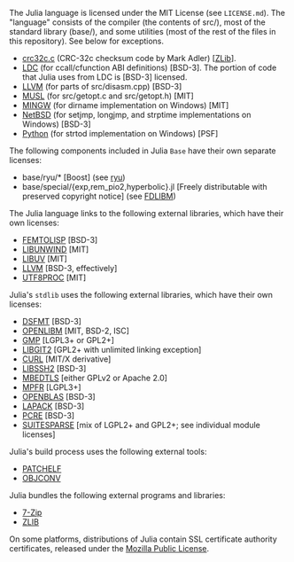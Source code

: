 The Julia language is licensed under the MIT License (see `LICENSE.md`). The "language" consists
of the compiler (the contents of src/), most of the standard library (base/),
and some utilities (most of the rest of the files in this repository). See below
for exceptions.

- [crc32c.c](https://stackoverflow.com/questions/17645167/implementing-sse-4-2s-crc32c-in-software) (CRC-32c checksum code by Mark Adler) [[ZLib](https://opensource.org/licenses/Zlib)].
- [LDC](https://github.com/ldc-developers/ldc/blob/master/LICENSE) (for ccall/cfunction ABI definitions) [BSD-3]. The portion of code that Julia uses from LDC is [BSD-3] licensed.
- [LLVM](https://releases.llvm.org/3.9.0/LICENSE.TXT) (for parts of src/disasm.cpp) [BSD-3]
- [MUSL](https://git.musl-libc.org/cgit/musl/tree/COPYRIGHT) (for src/getopt.c and src/getopt.h) [MIT]
- [MINGW](https://sourceforge.net/p/mingw/mingw-org-wsl/ci/legacy/tree/mingwrt/mingwex/dirname.c) (for dirname implementation on Windows) [MIT]
- [NetBSD](https://www.netbsd.org/about/redistribution.html) (for setjmp, longjmp, and strptime implementations on Windows) [BSD-3]
- [Python](https://docs.python.org/3/license.html) (for strtod implementation on Windows) [PSF]

The following components included in Julia `Base` have their own separate licenses:

- base/ryu/* [Boost] (see [ryu](https://github.com/ulfjack/ryu/blob/master/LICENSE-Boost))
- base/special/{exp,rem_pio2,hyperbolic}.jl [Freely distributable with preserved copyright notice] (see [FDLIBM](https://www.netlib.org/fdlibm))

The Julia language links to the following external libraries, which have their
own licenses:

- [FEMTOLISP](https://github.com/JeffBezanson/femtolisp) [BSD-3]
- [LIBUNWIND](https://git.savannah.gnu.org/gitweb/?p=libunwind.git;a=blob_plain;f=LICENSE;hb=master) [MIT]
- [LIBUV](https://github.com/joyent/libuv/blob/master/LICENSE) [MIT]
- [LLVM](https://releases.llvm.org/6.0.0/LICENSE.TXT) [BSD-3, effectively]
- [UTF8PROC](https://github.com/JuliaStrings/utf8proc) [MIT]

Julia's `stdlib` uses the following external libraries, which have their own licenses:

- [DSFMT](http://www.math.sci.hiroshima-u.ac.jp/~m-mat/MT/SFMT/LICENSE.txt) [BSD-3]
- [OPENLIBM](https://github.com/JuliaMath/openlibm/blob/master/LICENSE.md) [MIT, BSD-2, ISC]
- [GMP](https://gmplib.org/manual/Copying.html#Copying) [LGPL3+ or GPL2+]
- [LIBGIT2](https://github.com/libgit2/libgit2/blob/development/COPYING) [GPL2+ with unlimited linking exception]
- [CURL](https://curl.haxx.se/docs/copyright.html) [MIT/X derivative]
- [LIBSSH2](https://github.com/libssh2/libssh2/blob/master/COPYING) [BSD-3]
- [MBEDTLS](https://tls.mbed.org/how-to-get) [either GPLv2 or Apache 2.0]
- [MPFR](https://www.mpfr.org/mpfr-current/mpfr.html#Copying) [LGPL3+]
- [OPENBLAS](https://raw.github.com/xianyi/OpenBLAS/master/LICENSE) [BSD-3]
- [LAPACK](https://netlib.org/lapack/LICENSE.txt) [BSD-3]
- [PCRE](https://www.pcre.org/licence.txt) [BSD-3]
- [SUITESPARSE](http://suitesparse.com) [mix of LGPL2+ and GPL2+; see individual module licenses]

Julia's build process uses the following external tools:

- [PATCHELF](https://nixos.org/patchelf.html)
- [OBJCONV](https://www.agner.org/optimize/#objconv)

Julia bundles the following external programs and libraries:

- [7-Zip](https://www.7-zip.org/license.txt)
- [ZLIB](https://zlib.net/zlib_license.html)

On some platforms, distributions of Julia contain SSL certificate authority certificates,
released under the [Mozilla Public License](https://en.wikipedia.org/wiki/Mozilla_Public_License).
